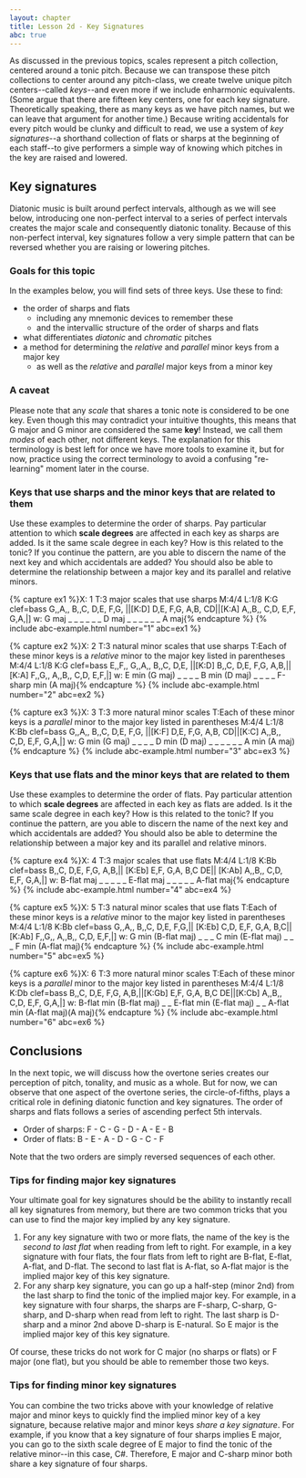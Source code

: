 ```yaml
---
layout: chapter
title: Lesson 2d - Key Signatures
abc: true
---
```


As discussed in the previous topics, scales represent a pitch collection, centered around a tonic pitch. Because we can transpose these pitch collections to center around any pitch-class, we create twelve unique pitch centers--called *keys*--and even more if we include enharmonic equivalents. (Some argue that there are fifteen key centers, one for each key signature. Theoretically speaking, there as many keys as we have pitch names, but we can leave that argument for another time.) Because writing accidentals for every pitch would be clunky and difficult to read, we use a system of *key signatures*--a shorthand collection of flats or sharps at the beginning of each staff--to give performers a simple way of knowing which pitches in the key are raised and lowered.

## Key signatures

Diatonic music is built around perfect intervals, although as we will see below, introducing one non-perfect interval to a series of perfect intervals creates the major scale and consequently diatonic tonality. Because of this non-perfect interval, key signatures follow a very simple pattern that can be reversed whether you are raising or lowering pitches.

### Goals for this topic

In the examples below, you will find sets of three keys. Use these to find:
- the order of sharps and flats
    - including any mnemonic devices to remember these
    - and the intervallic structure of the order of sharps and flats
- what differentiates *diatonic* and *chromatic* pitches
- a method for determining the *relative* and *parallel* minor keys from a major key
    - as well as the *relative* and *parallel* major keys from a minor key

### A caveat

Please note that any *scale* that shares a tonic note is considered to be one key. Even though this may contradict your intuitive thoughts, this means that G major and G minor are considered the same **key**! Instead, we call them *modes* of each other, not different keys. The explanation for this terminology is best left for once we have more tools to examine it, but for now, practice using the correct terminology to avoid a confusing "re-learning" moment later in the course.

### Keys that use sharps and the minor keys that are related to them

Use these examples to determine the order of sharps. Pay particular attention to which **scale degrees** are affected in each key as sharps are added. Is it the same scale degree in each key? How is this related to the tonic? If you continue the pattern, are you able to discern the name of the next key and which accidentals are added? You should also be able to determine the relationship between a major key and its parallel and relative minors.

{% capture ex1 %}X: 1
T:3 major scales that use sharps
M:4/4
L:1/8
K:G clef=bass
G,,A,, B,,C, D,E, F,G, ||[K:D] D,E, F,G, A,B, CD||[K:A] A,,B,, C,D, E,F, G,A,|]
w: G maj _ _ _ _ _ _ D maj _ _ _ _ _ _ A maj{% endcapture %}
{% include abc-example.html number="1" abc=ex1 %}


{% capture ex2 %}X: 2
T:3 natural minor scales that use sharps
T:Each of these minor keys is a *relative* minor to the major key listed in parentheses
M:4/4
L:1/8
K:G clef=bass
E,,F,, G,,A,, B,,C, D,E, ||[K:D] B,,C, D,E, F,G, A,B,||[K:A] F,,G,, A,,B,, C,D, E,F,|]
w: E min (G maj) _ _ _ _ B min (D maj) _ _ _ _ F-sharp min (A maj){% endcapture %}
{% include abc-example.html number="2" abc=ex2 %}


{% capture ex3 %}X: 3
T:3 more natural minor scales
T:Each of these minor keys is a *parallel* minor to the major key listed in parentheses
M:4/4
L:1/8
K:Bb clef=bass
G,,A,, B,,C, D,E, F,G, ||[K:F] D,E, F,G, A,B, CD||[K:C] A,,B,, C,D, E,F, G,A,|]
w: G min (G maj) _ _ _ _ D min (D maj) _ _ _ _ _ _ A min (A maj){% endcapture %}
{% include abc-example.html number="3" abc=ex3 %}

### Keys that use flats and the minor keys that are related to them

Use these examples to determine the order of flats. Pay particular attention to which **scale degrees** are affected in each key as flats are added. Is it the same scale degree in each key? How is this related to the tonic? If you continue the pattern, are you able to discern the name of the next key and which accidentals are added? You should also be able to determine the relationship between a major key and its parallel and relative minors.

{% capture ex4 %}X: 4
T:3 major scales that use flats
M:4/4
L:1/8
K:Bb clef=bass
B,,C, D,E, F,G, A,B,|| [K:Eb] E,F, G,A, B,C DE|| [K:Ab] A,,B,, C,D, E,F, G,A,|]
w: B-flat maj _ _ _ _ _ E-flat maj _ _ _ _ _ A-flat maj{% endcapture %}
{% include abc-example.html number="4" abc=ex4 %}


{% capture ex5 %}X: 5
T:3 natural minor scales that use flats
T:Each of these minor keys is a *relative* minor to the major key listed in parentheses
M:4/4
L:1/8
K:Bb clef=bass
G,,A,, B,,C, D,E, F,G,|| [K:Eb] C,D, E,F, G,A, B,C|| [K:Ab] F,,G,, A,,B,, C,D, E,F,|]
w: G min (B-flat maj) _ _ _ C min (E-flat maj) _ _ _ F min (A-flat maj){% endcapture %}
{% include abc-example.html number="5" abc=ex5 %}


{% capture ex6 %}X: 6
T:3 more natural minor scales
T:Each of these minor keys is a *parallel* minor to the major key listed in parentheses
M:4/4
L:1/8
K:Db clef=bass
B,,C, D,E, F,G, A,B,||[K:Gb] E,F, G,A, B,C DE||[K:Cb] A,,B,, C,D, E,F, G,A,|]
w: B-flat min (B-flat maj) _ _ E-flat min (E-flat maj) _ _ A-flat min (A-flat maj)(A maj){% endcapture %}
{% include abc-example.html number="6" abc=ex6 %}

## Conclusions

In the next topic, we will discuss how the overtone series creates our perception of pitch, tonality, and music as a whole. But for now, we can observe that one aspect of the overtone series, the circle-of-fifths, plays a critical role in defining diatonic function and key signatures. The order of sharps and flats follows a series of ascending perfect 5th intervals.
- Order of sharps: F - C - G - D - A - E - B
- Order of flats: B - E - A - D - G - C - F

Note that the two orders are simply reversed sequences of each other. 

### Tips for finding major key signatures

Your ultimate goal for key signatures should be the ability to instantly recall all key signatures from memory, but there are two common tricks that you can use to find the major key implied by any key signature.

1. For any key signature with two or more flats, the name of the key is the *second to last flat* when reading from left to right. For example, in a key signature with four flats, the four flats from left to right are B-flat, E-flat, A-flat, and D-flat. The second to last flat is A-flat, so A-flat major is the implied major key of this key signature.
2. For any sharp key signature, you can go up a half-step (minor 2nd) from the last sharp to find the tonic of the implied major key. For example, in a key signature with four sharps, the sharps are F-sharp, C-sharp, G-sharp, and D-sharp when read from left to right. The last sharp is D-sharp and a minor 2nd above D-sharp is E-natural. So E major is the implied major key of this key signature.

Of course, these tricks do not work for C major (no sharps or flats) or F major (one flat), but you should be able to remember those two keys.

### Tips for finding minor key signatures

You can combine the two tricks above with your knowledge of relative major and minor keys to quickly find the implied minor key of a key signature, because relative major and minor keys *share a key signature*. For example, if you know that a key signature of four sharps implies E major, you can go to the sixth scale degree of E major to find the tonic of the relative minor--in this case, C#. Therefore, E major and C-sharp minor both share a key signature of four sharps.